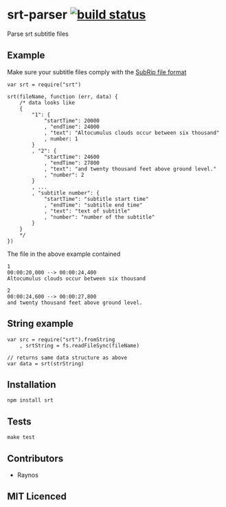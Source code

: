 # srt-parser [![build status][1]][2]

Parse srt subtitle files

## Example

Make sure your subtitle files comply with the [SubRip file format][3]

    var srt = require("srt")

    srt(fileName, function (err, data) {
        /* data looks like
        {
            "1": {
                "startTime": 20000
                , "endTime": 24000
                , "text": "Altocumulus clouds occur between six thousand"
                , number: 1
            }
            , "2": {
                "startTime": 24600
                , "endTime": 27800
                , "text": "and twenty thousand feet above ground level."
                , "number": 2
            }
            , ...
            , "subtitle number": {
                "startTime": "subtitle start time"
                , "endTime": "subtitle end time"
                , "text": "text of subtitle"
                , "number": "number of the subtitle"
            }
        }
        */
    })

The file in the above example contained

    1
    00:00:20,000 --> 00:00:24,400
    Altocumulus clouds occur between six thousand

    2
    00:00:24,600 --> 00:00:27,800
    and twenty thousand feet above ground level.

## String example

    var src = require("srt").fromString
        , srtString = fs.readFileSync(fileName)

    // returns same data structure as above
    var data = srt(strString)


## Installation

`npm install srt`

## Tests

`make test`

## Contributors

 - Raynos

## MIT Licenced

  [1]: https://secure.travis-ci.org/Colingo/srt-parser.png
  [2]: http://travis-ci.org/Colingo/srt-parser
  [3]: http://en.wikipedia.org/wiki/SubRip